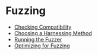 # Fuzzing

- [Checking Compatibility](compatibility.md)
- [Choosing a Harnessing Method](choose-harnessing-method.md)
- [Running the Fuzzer](running-fuzzer.md)
- [Optimizing for Fuzzing](optimizing-for-fuzzing.md)
